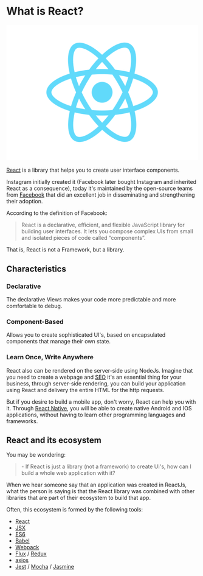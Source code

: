 # What is React?

![](/images/image_0.png)

[React](https://reactjs.org/) is a library that helps you to create user interface components.

Instagram initially created it (Facebook later bought Instagram and inherited React as a consequence), today it's maintained by the open-source teams from [Facebook](https://opensource.facebook.com/) that did an excellent job in disseminating and strengthening their adoption.

According to the definition of Facebook:

> React is a declarative, efficient, and flexible JavaScript library for building user interfaces. It lets you compose complex UIs from small and isolated pieces of code called “components”.

That is, React is not a Framework, but a library.

## Characteristics

### Declarative

The declarative Views makes your code more predictable and more comfortable to debug.

### Component-Based

Allows you to create sophisticated UI's, based on encapsulated components that manage their own state.

### Learn Once, Write Anywhere

React also can be rendered on the server-side using NodeJs. Imagine that you need to create a webpage and [SEO](https://en.wikipedia.org/wiki/Search_engine_optimization) it's an essential thing for your business, through server-side rendering, you can build your application using React and delivery the entire HTML for the http requests.

But if you desire to build a mobile app, don't worry, React can help you with it. Through [React Native](https://facebook.github.io/react-native/), you will be able to create native Android and IOS applications, without having to learn other programming languages and frameworks.


## React and its ecosystem

You may be wondering:

> \- If React is just a library (not a framework) to create UI's, how can I build a whole web application with it?

When we hear someone say that an application was created in ReactJs, what the person is saying is that the React library was combined with other libraries that are part of their ecosystem to build that app.

Often, this ecosystem is formed by the following tools:

- [React](https://reactjs.org/)
- [JSX](https://reactjs.org/docs/glossary.html#jsx)
- [ES6](http://es6-features.org/)
- [Babel](https://babeljs.io/)
- [Webpack](https://webpack.js.org/)
- [Flux](https://facebook.github.io/flux/) / [Redux](https://redux.js.org/)
- [axios](https://github.com/axios/axios)
- [Jest](https://jestjs.io/) / [Mocha](https://mochajs.org/) / [Jasmine](https://jasmine.github.io/)
